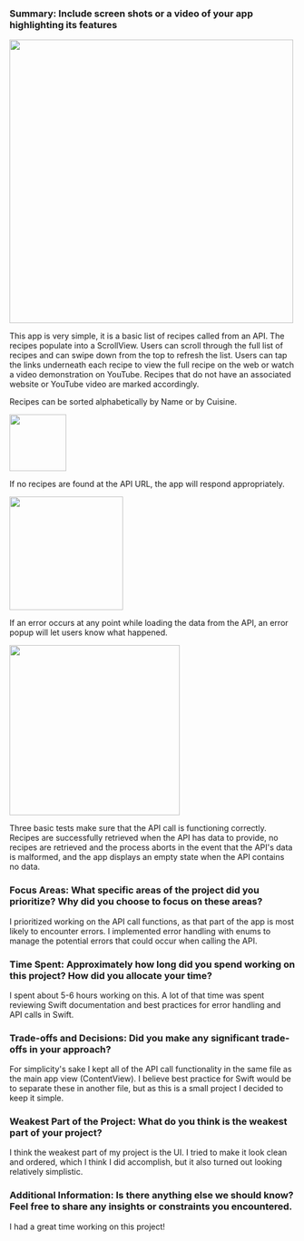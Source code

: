 ### Summary: Include screen shots or a video of your app highlighting its features

<img src="https://github.com/user-attachments/assets/081ccfc2-ad77-4347-afaa-b94fd2ca0bc2" height="500">

This app is very simple, it is a basic list of recipes called from an API. The recipes populate into a ScrollView. Users can scroll through the full list of recipes and can swipe down from the top to refresh the list. Users can tap the links underneath each recipe to view the full recipe on the web or watch a video demonstration on YouTube. Recipes that do not have an associated website or YouTube video are marked accordingly.

Recipes can be sorted alphabetically by Name or by Cuisine.

<img src="https://github.com/user-attachments/assets/0009fbc6-609b-40ae-b9d2-32cb64ee5822" height="100">

If no recipes are found at the API URL, the app will respond appropriately.

<img src="https://github.com/user-attachments/assets/f6da3631-da6d-46be-aeeb-3351db6c5534" height="200">

If an error occurs at any point while loading the data from the API, an error popup will let users know what happened.

<img src="https://github.com/user-attachments/assets/217743e7-6979-4684-b7f3-dfe798ce61ed" height="300">

Three basic tests make sure that the API call is functioning correctly. Recipes are successfully retrieved when the API has data to provide, no recipes are retrieved and the process aborts in the event that the API's data is malformed, and the app displays an empty state when the API contains no data.

### Focus Areas: What specific areas of the project did you prioritize? Why did you choose to focus on these areas?

I prioritized working on the API call functions, as that part of the app is most likely to encounter errors. I implemented error handling with enums to manage the potential errors that could occur when calling the API.

### Time Spent: Approximately how long did you spend working on this project? How did you allocate your time?

I spent about 5-6 hours working on this. A lot of that time was spent reviewing Swift documentation and best practices for error handling and API calls in Swift.

### Trade-offs and Decisions: Did you make any significant trade-offs in your approach?

For simplicity's sake I kept all of the API call functionality in the same file as the main app view (ContentView). I believe best practice for Swift would be to separate these in another file, but as this is a small project I decided to keep it simple.

### Weakest Part of the Project: What do you think is the weakest part of your project?

I think the weakest part of my project is the UI. I tried to make it look clean and ordered, which I think I did accomplish, but it also turned out looking relatively simplistic.

### Additional Information: Is there anything else we should know? Feel free to share any insights or constraints you encountered.

I had a great time working on this project!
